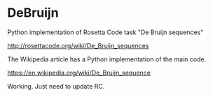 # DeBruijn
Python implementation of Rosetta Code task "De Bruijn sequences"

http://rosettacode.org/wiki/De_Bruijn_sequences

The Wikipedia article has a Python implementation of the main code.

https://en.wikipedia.org/wiki/De_Bruijn_sequence

Working. Just need to update RC.




